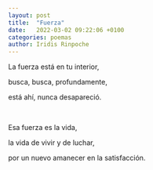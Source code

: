 ```yaml
---
layout: post
title:  "Fuerza"
date:   2022-03-02 09:22:06 +0100
categories: poemas
author: Iridis Rinpoche
---
```


La fuerza está en tu interior,

busca, busca, profundamente,

está ahí, nunca desapareció.

<br>

Esa fuerza es la vida,

la vida de vivir y de luchar,

por un nuevo amanecer en la satisfacción.





